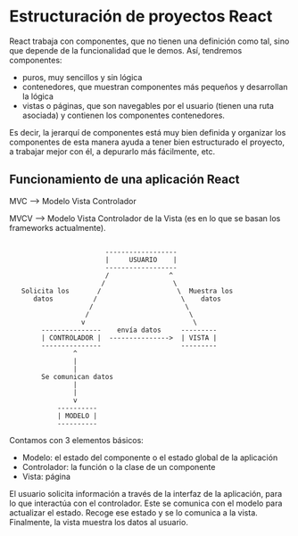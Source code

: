 # Estructuración de proyectos React

React trabaja con componentes, que no tienen una definición como tal, sino que depende de la funcionalidad que le demos. 
Así, tendremos componentes: 
* puros, muy sencillos y sin lógica
* contenedores, que muestran componentes más pequeños y desarrollan la lógica
* vistas o páginas, que son navegables por el usuario (tienen una ruta asociada) y contienen los componentes contenedores.

Es decir, la jerarquí de componentes está muy bien definida y organizar los componentes de esta manera 
ayuda a tener bien estructurado el proyecto, a trabajar mejor con él, a depurarlo más fácilmente, etc.


## Funcionamiento de una aplicación React 
MVC --> Modelo Vista Controlador

MVCV --> Modelo Vista Controlador de la Vista (es en lo que se basan los frameworks actualmente).

~~~

                        ------------------
                        |     USUARIO    |
                        ------------------
                        /               ^
                       /                 \
   Solicita los       /                   \  Muestra los 
      datos          /                     \    datos
                    /                       \
                   /                         \
                  v                           \
        ---------------    envía datos     --------- 
        | CONTROLADOR |  --------------->  | VISTA |
        ---------------                    ---------
                ^
                |
                |
        Se comunican datos
                |
                |
                v
            ----------
            | MODELO |
            ----------

~~~

Contamos con 3 elementos básicos:
* Modelo: el estado del componente o el estado global de la aplicación
* Controlador: la función o la clase de un componente
* Vista: página            

El usuario solicita información a través de la interfaz de la aplicación, para lo que interactúa con el controlador.
Este se comunica con el modelo para actualizar el estado. Recoge ese estado y se lo comunica a la vista.
Finalmente, la vista muestra los datos al usuario.
